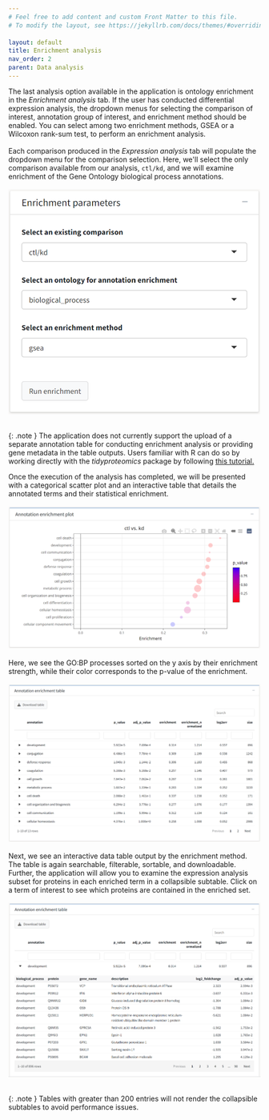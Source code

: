 ```yaml
---
# Feel free to add content and custom Front Matter to this file.
# To modify the layout, see https://jekyllrb.com/docs/themes/#overriding-theme-defaults

layout: default
title: Enrichment analysis
nav_order: 2
parent: Data analysis
---
```

The last analysis option available in the application is ontology enrichment in the *Enrichment analysis* tab. If the user has conducted differential expression analysis, the dropdown menus for selecting the comparison of interest, annotation group of interest, and enrichment method should be enabled. You can select among two enrichment methods, GSEA or a Wilcoxon rank-sum test, to perform an enrichment analysis.<br><br>
Each comparison produced in the *Expression analysis* tab will populate the dropdown menu for the comparison selection. Here, we'll select the only comparison available from our analysis, `ctl/kd`, and we will examine enrichment of the Gene Ontology biological process annotations.
<br/><br/>
<img style="" class="preview" src="../assets/images/data_analysis/enrichment1.png"/>
<br/><br/>

{: .note }
The application does not currently support the upload of a separate annotation table for conducting enrichment analysis or providing gene metadata in the table outputs. Users familiar with R can do so by working directly with the *tidyproteomics* package by following [this tutorial.](https://jeffsocal.github.io/tidyproteomics/articles/annotating.html)

Once the execution of the analysis has completed, we will be presented with a categorical scatter plot and an interactive table that details the annotated terms and their statistical enrichment.
<br/><br/>
<img style="" class="preview" src="../assets/images/data_analysis/enrichment2.png"/>
<br/><br/>
Here, we see the GO:BP processes sorted on the y axis by their enrichment strength, while their color corresponds to the p-value of the enrichment. 
<br/><br/>
<img style="" class="preview" src="../assets/images/data_analysis/enrichment3.png"/>
<br/><br/>
Next, we see an interactive data table output by the enrichment method. The table is again searchable, filterable, sortable, and downloadable. Further, the application will allow you to examine the expression analysis subset for proteins in each enriched term in a collapsible subtable. Click on a term of interest to see which proteins are contained in the enriched set. 
<br/><br/>
<img style="" class="preview" src="../assets/images/data_analysis/enrichment4.png"/>
<br/><br/>

{: .note }
Tables with greater than 200 entries will not render the collapsible subtables to avoid performance issues.